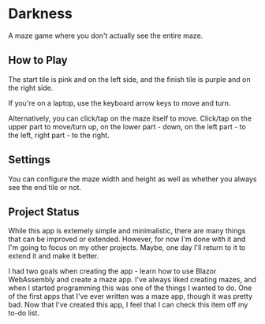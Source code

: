 # Darkness

A maze game where you don't actually see the entire maze.

## How to Play

The start tile is pink and on the left side, and the finish tile is purple and on the right side.

If you're on a laptop, use the keyboard arrow keys to move and turn.

Alternatively, you can click/tap on the maze itself to move. Click/tap on the upper part to move/turn up, on the lower
part - down, on the left part - to the left, right part - to the right.

## Settings

You can configure the maze width and height as well as whether you always see the end tile or not.

## Project Status

While this app is extemely simple and minimalistic, there are many things that can be improved or extended. However,
for now I'm done with it and I'm going to focus on my other projects. Maybe, one day I'll return to it to extend it and
make it better.

I had two goals when creating the app - learn how to use Blazor WebAssembly and create a maze app. I've always liked
creating mazes, and when I started programming this was one of the things I wanted to do. One of the first apps that
I've ever written was a maze app, though it was pretty bad. Now that I've created this app, I feel that I can check this
item off my to-do list.
